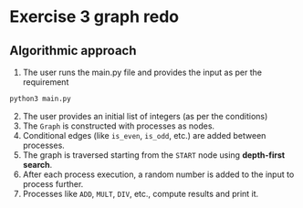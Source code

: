 # Exercise 3 graph redo

## Algorithmic approach
1. The user runs the main.py file and provides the input as per the requirement 
```bash
python3 main.py
```
2. The user provides an initial list of integers (as per the conditions)
3. The `Graph` is constructed with processes as nodes.
4. Conditional edges (like `is_even`, `is_odd`, etc.) are added between processes.
5. The graph is traversed starting from the `START` node using **depth-first search**.
6. After each process execution, a random number is added to the input to process further.
7. Processes like `ADD`, `MULT`, `DIV`, etc., compute results and print it.

